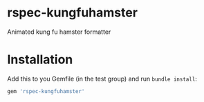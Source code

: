 rspec-kungfuhamster
======================

Animated kung fu hamster formatter

# Installation

Add this to you Gemfile (in the test group) and run `bundle install`:

``` ruby
gem 'rspec-kungfuhamster'
```
